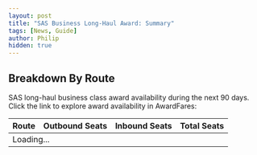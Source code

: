 ```yaml
---
layout: post
title: "SAS Business Long-Haul Award: Summary"
tags: [News, Guide]
author: Philip
hidden: true
---
```


<canvas id="chart" width="400" height="0"></canvas>

## Breakdown By Route
SAS long-haul business class award availability during the next 90 days. Click the link to explore award availability in AwardFares:

<table>
  <thead>
    <tr>
      <th>Route</th>
      <th>Outbound Seats</th>
      <th>Inbound Seats</th>
      <th>Total Seats</th>
    </tr>
  </thead>
  <tbody>
    <tr>
      <td colspan="4">Loading...</td>
    </tr>
  </tbody>
</table>

<script src="https://cdnjs.cloudflare.com/ajax/libs/jquery/3.4.1/jquery.min.js"></script>
<script src="https://cdnjs.cloudflare.com/ajax/libs/Chart.js/2.9.3/Chart.bundle.min.js"></script>

<script>
  setTimeout(function () {
    const data = [{"route":"CPH-IAD / IAD-CPH","outbound":175,"inbound":135,"total":310},{"route":"CPH-ORD / ORD-CPH","outbound":161,"inbound":88,"total":249},{"route":"ARN-ORD / ORD-ARN","outbound":159,"inbound":104,"total":263},{"route":"CPH-EWR / EWR-CPH","outbound":107,"inbound":82,"total":189},{"route":"CPH-BOS / BOS-CPH","outbound":86,"inbound":67,"total":153},{"route":"CPH-NRT / NRT-CPH","outbound":77,"inbound":76,"total":153},{"route":"CPH-SFO / SFO-CPH","outbound":56,"inbound":62,"total":118},{"route":"ARN-EWR / EWR-ARN","outbound":60,"inbound":18,"total":78},{"route":"OSL-EWR / EWR-OSL","outbound":51,"inbound":47,"total":98},{"route":"CPH-PEK / PEK-CPH","outbound":48,"inbound":11,"total":59},{"route":"CPH-PVG / PVG-CPH","outbound":48,"inbound":47,"total":95},{"route":"CPH-MIA / MIA-CPH","outbound":23,"inbound":1,"total":24},{"route":"CPH-HKG / HKG-CPH","outbound":7,"inbound":16,"total":23},{"route":"OSL-MIA / MIA-OSL","outbound":3,"inbound":4,"total":7},{"route":"CPH-LAX / LAX-CPH","outbound":3,"inbound":0,"total":3},{"route":"ARN-MIA / MIA-ARN","outbound":2,"inbound":0,"total":2},{"route":"CPH-HND / HND-CPH","outbound":0,"inbound":0,"total":0}];
    
    var html = '';
    var outbound = 0;
    var inbound = 0;
    var total = 0;
    data.forEach(e => {
      const route = e.route.split('-').join(',').split(' / ').join('.');
      var url = `https://awardfares.com/search?${route};c:business;a:SK`
      html += `<tr><td><a href="${url}">${e.route}</a></td><td>${e.outbound}</td><td>${e.inbound}</td><td>${e.total}</td>`;
      outbound += e.outbound;
      inbound += e.inbound;
      total += e.total;
    });
    html += `<tr><td>Total</td><td>${outbound}</td><td>${inbound}</td><td>${total}</td>`;
    
    $('tbody').html(html);

    $('#chart').attr({ height: 200 });

    new Chart($('#chart'), {
      type: 'horizontalBar',
      data: {
        labels: data.map(e => e.route),
        datasets: [
          {
            label: 'Outbound',
            data: data.map(e => e.outbound),
            backgroundColor: '#0000FF'
          },
          {
            label: 'Inbound',
            data: data.map(e => e.inbound),
            backgroundColor: '#000099'
          },
        ]
      },
      options: {
        legend: {
          position: 'top',
        },
        scales: {
          xAxes: [{
            stacked: true,
          }],
          yAxes: [{
            stacked: true,
          }]
        }
      }
    });

  }, 1000);
  $.getJSON('https://awardfares.com/stats/sas-business.json', function(data) {
    console.log(data);
  });
</script>
